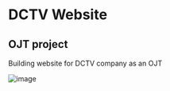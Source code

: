 
# DCTV Website

## OJT project
Building website for DCTV company as an OJT


![image](https://github.com/user-attachments/assets/0563a1ff-0ac2-4b1a-a055-285e5f606d2e)
